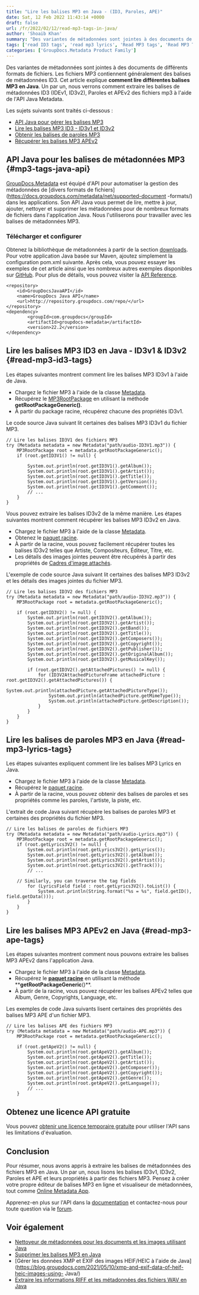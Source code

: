 ```yaml
---
title: "Lire les balises MP3 en Java - (ID3, Paroles, APE)"
date: Sat, 12 Feb 2022 11:43:14 +0000
draft: false
url: /fr/2022/02/12/read-mp3-tags-in-java/
author: 'Shoaib Khan'
summary: "Des variantes de métadonnées sont jointes à des documents de différents formats de fichiers. Les fichiers MP3 contiennent généralement des balises de métadonnées ID3. Cet article explique **comment lire différentes balises MP3 en Java**. Un par un, nous verrons comment extraire les balises de métadonnées ID3 (IDEv1, ID3v2), Paroles et APEv2 des fichiers mp3 à l'aide de l'API Java Metadata."
tags: ['read ID3 tags', 'read mp3 lyrics', 'Read MP3 tags', 'Read MP3 Tags in Java']
categories: ['GroupDocs.Metadata Product Family']
---
```


Des variantes de métadonnées sont jointes à des documents de différents formats de fichiers. Les fichiers MP3 contiennent généralement des balises de métadonnées ID3. Cet article explique **comment lire différentes balises MP3 en Java**. Un par un, nous verrons comment extraire les balises de métadonnées ID3 (IDEv1, ID3v2), Paroles et APEv2 des fichiers mp3 à l'aide de l'API Java Metadata.

Les sujets suivants sont traités ci-dessous :

* [API Java pour gérer les balises MP3](#mp3-tags-java-api)
* [Lire les balises MP3 ID3 - ID3v1 et ID3v2](#read-mp3-id3-tags)
* [Obtenir les balises de paroles MP3](#read-mp3-lyrics-tags)
* [Récupérer les balises MP3 APEv2](#read-mp3-ape-tags)

## API Java pour les balises de métadonnées MP3 {#mp3-tags-java-api}

[GroupDocs.Metadata](https://products.groupdocs.com/metadata) est équipé d'API pour automatiser la gestion des métadonnées de [divers formats de fichiers](https://docs.groupdocs.com/metadata/net/supported-document -formats/) dans les applications. Son API Java vous permet de lire, mettre à jour, ajouter, nettoyer et supprimer les métadonnées pour de nombreux formats de fichiers dans l'application Java. Nous l'utiliserons pour travailler avec les balises de métadonnées MP3.

### Télécharger et configurer

Obtenez la bibliothèque de métadonnées à partir de la section [downloads](https://downloads.groupdocs.com/metadata/java). Pour votre application Java basée sur Maven, ajoutez simplement la configuration pom.xml suivante. Après cela, vous pouvez essayer les exemples de cet article ainsi que les nombreux autres exemples disponibles sur [GitHub](https://github.com/groupdocs-metadata). Pour plus de détails, vous pouvez visiter la [API Reference](https://apireference.groupdocs.com/metadata/java).

```
<repository>
	<id>GroupDocsJavaAPI</id>
	<name>GroupDocs Java API</name>
	<url>http://repository.groupdocs.com/repo/</url>
</repository>
<dependency>
        <groupId>com.groupdocs</groupId>
        <artifactId>groupdocs-metadata</artifactId>
        <version>22.2</version> 
</dependency>
```

## Lire les balises MP3 ID3 en Java - ID3v1 & ID3v2 {#read-mp3-id3-tags}

Les étapes suivantes montrent comment lire les balises MP3 ID3v1 à l'aide de Java.

* Chargez le fichier MP3 à l'aide de la classe [Metadata](https://apireference.groupdocs.com/metadata/java/com.groupdocs.metadata/Metadata).
* Récupérez le [MP3RootPackage](https://apireference.groupdocs.com/metadata/java/com.groupdocs.metadata.core/MP3RootPackage) en utilisant la méthode **getRootPackageGeneric()**.
* À partir du package racine, récupérez chacune des propriétés ID3v1.

Le code source Java suivant lit certaines des balises MP3 ID3v1 du fichier MP3.

```
// Lire les balises ID3V1 des fichiers MP3
try (Metadata metadata = new Metadata("path/audio-ID3V1.mp3")) {
	MP3RootPackage root = metadata.getRootPackageGeneric();
	if (root.getID3V1() != null) {

		System.out.println(root.getID3V1().getAlbum());
		System.out.println(root.getID3V1().getArtist());
		System.out.println(root.getID3V1().getTitle());
		System.out.println(root.getID3V1().getVersion());
		System.out.println(root.getID3V1().getComment());
		// ...
	}
}
```

Vous pouvez extraire les balises ID3v2 de la même manière. Les étapes suivantes montrent comment récupérer les balises MP3 ID3v2 en Java.

* Chargez le fichier MP3 à l'aide de la classe [Metadata](https://apireference.groupdocs.com/metadata/java/com.groupdocs.metadata/Metadata).
* Obtenez le [paquet racine](https://apireference.groupdocs.com/metadata/java/com.groupdocs.metadata.core/MP3RootPackage).
* À partir de la racine, vous pouvez facilement récupérer toutes les balises ID3v2 telles que Artiste, Compositeurs, Éditeur, Titre, etc.
* Les détails des images jointes peuvent être récupérés à partir des propriétés de [Cadres d'image attachés](https://apireference.groupdocs.com/metadata/java/com.groupdocs.metadata.core/ID3V2AttachedPictureFrame).

L'exemple de code source Java suivant lit certaines des balises MP3 ID3v2 et les détails des images jointes du fichier MP3.

```
// Lire les balises ID3V2 des fichiers MP3
try (Metadata metadata = new Metadata("path/audio-ID3V2.mp3")) {
    MP3RootPackage root = metadata.getRootPackageGeneric();
 
    if (root.getID3V2() != null) {
        System.out.println(root.getID3V2().getAlbum());
        System.out.println(root.getID3V2().getArtist());
        System.out.println(root.getID3V2().getBand());
        System.out.println(root.getID3V2().getTitle());
        System.out.println(root.getID3V2().getComposers());
        System.out.println(root.getID3V2().getCopyright());
        System.out.println(root.getID3V2().getPublisher());
        System.out.println(root.getID3V2().getOriginalAlbum());
        System.out.println(root.getID3V2().getMusicalKey());
 
        if (root.getID3V2().getAttachedPictures() != null) {
            for (ID3V2AttachedPictureFrame attachedPicture : root.getID3V2().getAttachedPictures()) {
                System.out.println(attachedPicture.getAttachedPictureType());
                System.out.println(attachedPicture.getMimeType());
                System.out.println(attachedPicture.getDescription()); 
            }
        }
    }
}
```

## Lire les balises de paroles MP3 en Java {#read-mp3-lyrics-tags}

Les étapes suivantes expliquent comment lire les balises MP3 Lyrics en Java.

* Chargez le fichier MP3 à l'aide de la classe [Metadata](https://apireference.groupdocs.com/metadata/java/com.groupdocs.metadata/Metadata).
* Récupérez le [paquet racine](https://apireference.groupdocs.com/metadata/java/com.groupdocs.metadata.core/MP3RootPackage).
* À partir de la racine, vous pouvez obtenir des balises de paroles et ses propriétés comme les paroles, l'artiste, la piste, etc.

L'extrait de code Java suivant récupère les balises de paroles MP3 et certaines des propriétés du fichier MP3.

```
// Lire les balises de paroles de fichiers MP3
try (Metadata metadata = new Metadata("path/audio-Lyrics.mp3")) {
	MP3RootPackage root = metadata.getRootPackageGeneric();
	if (root.getLyrics3V2() != null) {
		System.out.println(root.getLyrics3V2().getLyrics());
		System.out.println(root.getLyrics3V2().getAlbum());
		System.out.println(root.getLyrics3V2().getArtist());
		System.out.println(root.getLyrics3V2().getTrack());
		// ...

    // Similarly, you can traverse the tag fields
		for (LyricsField field : root.getLyrics3V2().toList()) {
			System.out.println(String.format("%s = %s", field.getID(), field.getData()));
		}
	}
}
```

## Lire les balises MP3 APEv2 en Java {#read-mp3-ape-tags}

Les étapes suivantes montrent comment nous pouvons extraire les balises MP3 APEv2 dans l'application Java.

* Chargez le fichier MP3 à l'aide de la classe [Metadata](https://apireference.groupdocs.com/metadata/java/com.groupdocs.metadata/Metadata).
* Récupérez le **[paquet racine](https://apireference.groupdocs.com/metadata/java/com.groupdocs.metadata.core/MP3RootPackage)** en utilisant la méthode ****getRootPackageGeneric**()**.
* À partir de la racine, vous pouvez récupérer les balises APEv2 telles que Album, Genre, Copyrights, Language, etc.

Les exemples de code Java suivants lisent certaines des propriétés des balises MP3 APE d'un fichier MP3.

```
// Lire les balises APE des fichiers MP3
try (Metadata metadata = new Metadata("path/audio-APE.mp3")) {
	MP3RootPackage root = metadata.getRootPackageGeneric();

	if (root.getApeV2() != null) {
		System.out.println(root.getApeV2().getAlbum());
		System.out.println(root.getApeV2().getTitle());
		System.out.println(root.getApeV2().getArtist());
		System.out.println(root.getApeV2().getComposer());
		System.out.println(root.getApeV2().getCopyright());
		System.out.println(root.getApeV2().getGenre());
		System.out.println(root.getApeV2().getLanguage());
		// ...
	}
```

## Obtenez une licence API gratuite

Vous pouvez [obtenir une licence temporaire gratuite](https://purchase.groupdocs.com/temporary-license) pour utiliser l'API sans les limitations d'évaluation.

## Conclusion

Pour résumer, nous avons appris à extraire les balises de métadonnées des fichiers MP3 en Java. Un par un, nous lisons les balises ID3v1, ID3v2, Paroles et APE et leurs propriétés à partir des fichiers MP3. Pensez à créer votre propre éditeur de balises MP3 en ligne et visualiseur de métadonnées, tout comme [Online Metadata App](https://products.groupdocs.app/metadata/total).

Apprenez-en plus sur l'API dans la [documentation](https://docs.groupdocs.com/metadata/java/) et contactez-nous pour toute question via le [forum](https://forum.groupdocs.com/).

## Voir également

* [Nettoyeur de métadonnées pour les documents et les images utilisant Java](https://blog.groupdocs.com/2020/12/17/remove-metadata-from-documents-and-images-using-java/)
* [Supprimer les balises MP3 en Java](https://blog.groupdocs.com/2022/01/30/remove-mp3-tags-in-java/)
* [Gérer les données XMP et EXIF des images HEIF/HEIC à l'aide de Java](https://blog.groupdocs.com/2021/05/10/xmp-and-exif-data-of-heif-heic-images-using- Java/)
* [Extraire les informations RIFF et les métadonnées des fichiers WAV en Java](https://blog.groupdocs.com/2021/03/22/extract-riff-info-and-metadata-of-wav-files-in-java/ )





